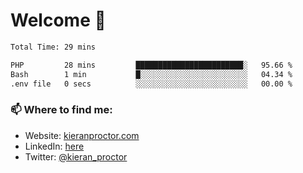 # Welcome 🦘

<!--START_SECTION:waka-->

```txt
Total Time: 29 mins

PHP         28 mins         ████████████████████████░   95.66 %
Bash        1 min           █░░░░░░░░░░░░░░░░░░░░░░░░   04.34 %
.env file   0 secs          ░░░░░░░░░░░░░░░░░░░░░░░░░   00.00 %
```

<!--END_SECTION:waka-->

### 📫 Where to find me:

-   Website: [kieranproctor.com](https://kieranproctor.com/)
-   LinkedIn: [here](https://www.linkedin.com/in/kieran-proctor-086b5a159/)
-   Twitter: [@kieran_proctor](https://twitter.com/kieran_proctor)
